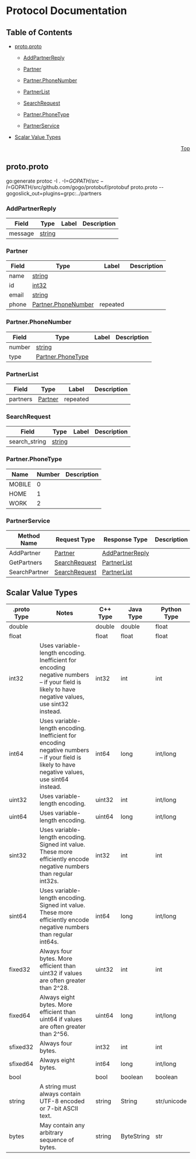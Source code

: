 # Protocol Documentation
<a name="top"></a>

## Table of Contents

- [proto.proto](#proto.proto)
    - [AddPartnerReply](#proto.AddPartnerReply)
    - [Partner](#proto.Partner)
    - [Partner.PhoneNumber](#proto.Partner.PhoneNumber)
    - [PartnerList](#proto.PartnerList)
    - [SearchRequest](#proto.SearchRequest)
  
    - [Partner.PhoneType](#proto.Partner.PhoneType)
  
  
    - [PartnerService](#proto.PartnerService)
  

- [Scalar Value Types](#scalar-value-types)



<a name="proto.proto"></a>
<p align="right"><a href="#top">Top</a></p>

## proto.proto
go:generate protoc -I . -I=$GOPATH/src -I=$GOPATH/src/github.com/gogo/protobuf/protobuf proto.proto --gogoslick_out=plugins=grpc:../partners


<a name="proto.AddPartnerReply"></a>

### AddPartnerReply



| Field | Type | Label | Description |
| ----- | ---- | ----- | ----------- |
| message | [string](#string) |  |  |






<a name="proto.Partner"></a>

### Partner



| Field | Type | Label | Description |
| ----- | ---- | ----- | ----------- |
| name | [string](#string) |  |  |
| id | [int32](#int32) |  |  |
| email | [string](#string) |  |  |
| phone | [Partner.PhoneNumber](#proto.Partner.PhoneNumber) | repeated |  |






<a name="proto.Partner.PhoneNumber"></a>

### Partner.PhoneNumber



| Field | Type | Label | Description |
| ----- | ---- | ----- | ----------- |
| number | [string](#string) |  |  |
| type | [Partner.PhoneType](#proto.Partner.PhoneType) |  |  |






<a name="proto.PartnerList"></a>

### PartnerList



| Field | Type | Label | Description |
| ----- | ---- | ----- | ----------- |
| partners | [Partner](#proto.Partner) | repeated |  |






<a name="proto.SearchRequest"></a>

### SearchRequest



| Field | Type | Label | Description |
| ----- | ---- | ----- | ----------- |
| search_string | [string](#string) |  |  |





 


<a name="proto.Partner.PhoneType"></a>

### Partner.PhoneType


| Name | Number | Description |
| ---- | ------ | ----------- |
| MOBILE | 0 |  |
| HOME | 1 |  |
| WORK | 2 |  |


 

 


<a name="proto.PartnerService"></a>

### PartnerService


| Method Name | Request Type | Response Type | Description |
| ----------- | ------------ | ------------- | ------------|
| AddPartner | [Partner](#proto.Partner) | [AddPartnerReply](#proto.AddPartnerReply) |  |
| GetPartners | [SearchRequest](#proto.SearchRequest) | [PartnerList](#proto.PartnerList) |  |
| SearchPartner | [SearchRequest](#proto.SearchRequest) | [PartnerList](#proto.PartnerList) |  |

 



## Scalar Value Types

| .proto Type | Notes | C++ Type | Java Type | Python Type |
| ----------- | ----- | -------- | --------- | ----------- |
| <a name="double" /> double |  | double | double | float |
| <a name="float" /> float |  | float | float | float |
| <a name="int32" /> int32 | Uses variable-length encoding. Inefficient for encoding negative numbers – if your field is likely to have negative values, use sint32 instead. | int32 | int | int |
| <a name="int64" /> int64 | Uses variable-length encoding. Inefficient for encoding negative numbers – if your field is likely to have negative values, use sint64 instead. | int64 | long | int/long |
| <a name="uint32" /> uint32 | Uses variable-length encoding. | uint32 | int | int/long |
| <a name="uint64" /> uint64 | Uses variable-length encoding. | uint64 | long | int/long |
| <a name="sint32" /> sint32 | Uses variable-length encoding. Signed int value. These more efficiently encode negative numbers than regular int32s. | int32 | int | int |
| <a name="sint64" /> sint64 | Uses variable-length encoding. Signed int value. These more efficiently encode negative numbers than regular int64s. | int64 | long | int/long |
| <a name="fixed32" /> fixed32 | Always four bytes. More efficient than uint32 if values are often greater than 2^28. | uint32 | int | int |
| <a name="fixed64" /> fixed64 | Always eight bytes. More efficient than uint64 if values are often greater than 2^56. | uint64 | long | int/long |
| <a name="sfixed32" /> sfixed32 | Always four bytes. | int32 | int | int |
| <a name="sfixed64" /> sfixed64 | Always eight bytes. | int64 | long | int/long |
| <a name="bool" /> bool |  | bool | boolean | boolean |
| <a name="string" /> string | A string must always contain UTF-8 encoded or 7-bit ASCII text. | string | String | str/unicode |
| <a name="bytes" /> bytes | May contain any arbitrary sequence of bytes. | string | ByteString | str |

